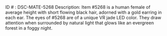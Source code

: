 ID # : DSC-MATE-5268
Description: Item #5268 is a human female of average height with short flowing black hair, adorned with a gold earring in each ear. The eyes of #5268 are of a unique VR jade LED color. They draw attention when surrounded by natural light that glows like an evergreen forest in a foggy night. 